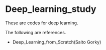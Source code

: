 # Deep_learning_study
These are codes for deep learning.

The following are references.
* Deep_Learning_from_Scratch(Saito Gorky)
